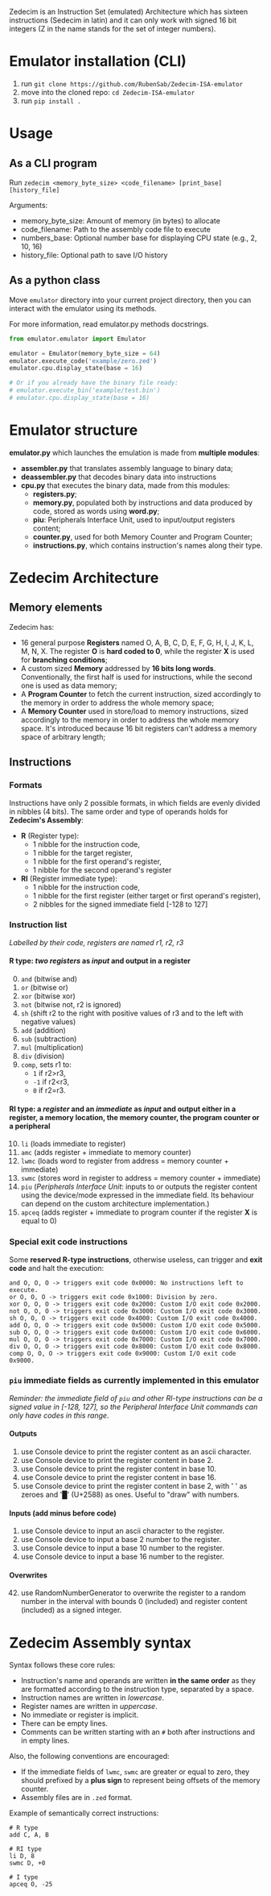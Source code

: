 
Zedecim is an Instruction Set (emulated) Architecture which has sixteen instructions (Sedecim in latin) and it can only work with signed 16 bit integers (Z in the name stands for the set of integer numbers).

# Emulator installation (CLI)

1. run `git clone https://github.com/RubenSab/Zedecim-ISA-emulator`
2. move into the cloned repo: `cd Zedecim-ISA-emulator`
3. run `pip install .`

# Usage

## As a CLI program
Run `zedecim <memory_byte_size> <code_filename> [print_base] [history_file]`

Arguments:
- memory_byte_size: Amount of memory (in bytes) to allocate
- code_filename: Path to the assembly code file to execute
- numbers_base: Optional number base for displaying CPU state (e.g., 2, 10, 16)
- history_file: Optional path to save I/O history

## As a python class

Move `emulator` directory into your current project directory, then you can
interact with the emulator using its methods.

For more information, read emulator.py methods docstrings.

``` python
from emulator.emulator import Emulator

emulator = Emulator(memory_byte_size = 64)
emulator.execute_code('example/zero.zed')
emulator.cpu.display_state(base = 16)

# Or if you already have the binary file ready:
# emulator.execute_bin('example/test.bin')
# emulator.cpu.display_state(base = 16)
```

# Emulator structure

**emulator.py** which launches the emulation is made from **multiple modules**:
- **assembler.py** that translates assembly language to binary data;
- **deassembler.py** that decodes binary data into instructions
- **cpu.py** that executes the binary data, made from this modules:
    - **registers.py**;
    - **memory.py**, populated both by instructions and data produced by code, stored as words using **word.py**;
    - **piu**: Peripherals Interface Unit, used to input/output registers content;
    - **counter.py**, used for both Memory Counter and Program Counter;
    - **instructions.py**, which contains instruction's names along their type.

# Zedecim Architecture
## Memory elements

Zedecim has:

- 16 general purpose **Registers** named O, A, B, C, D, E, F, G, H, I, J, K, L, M, N, X. The register **O** is **hard coded to 0**, while the register **X** is used for **branching conditions**;
- A custom sized **Memory** addressed by **16 bits long words**. Conventionally, the first half is used for instructions, while the second one is used as data memory;
- A **Program Counter** to fetch the current instruction, sized accordingly to the memory in order to address the whole memory space;
- A **Memory Counter** used in store/load to memory instructions, sized accordingly to the memory in order to address the whole memory space. It's introduced because 16 bit registers can't address a memory space of arbitrary length;

## Instructions

### Formats

Instructions have only 2 possible formats, in which fields are evenly divided in nibbles (4 bits). The same order and type of operands holds for **Zedecim's Assembly**:
- **R** (Register type):
	- 1 nibble for the instruction code,
	- 1 nibble for the target register,
	- 1 nibble for the first operand's register,
	- 1 nibble for the second operand's register
- **RI** (Register immediate type):
	- 1 nibble for the instruction code,
	- 1 nibble for the first register (either target or first operand's register),
	- 2 nibbles for the signed immediate field [-128 to 127]

### Instruction list

*Labelled by their code, registers are named r1, r2, r3*
#### R type: *two registers* as *input* and output in a register

0. `and` (bitwise and)
1. `or` (bitwise or)
2. `xor` (bitwise xor)
3. `not` (bitwise not, r2 is ignored)
4. `sh` (shift r2 to the right with positive values of r3 and to the left with negative values)
5. `add` (addition)
6. `sub` (subtraction)
7. `mul` (multiplication)
8. `div` (division)
9. `comp`, sets r1 to:
	- `1` if r2>r3,
	- `-1` if r2<r3,
	- `0` if r2=r3.

#### RI type: a *register* and an *immediate* as *input* and output either in a register, a memory location, the memory counter, the program counter or a peripheral

10. `li` (loads immediate to register)
11. `amc` (adds register + immediate to memory counter)
12. `lwmc` (loads word to register from address = memory counter + immediate)
13. `swmc` (stores word in register to address = memory counter + immediate)
14. `piu` (*Peripherals Interface Unit*: inputs to or outputs the register content using the device/mode expressed in the immediate field. Its behaviour can depend on the custom architecture implementation.)
15. `apceq` (adds register + immediate to program counter if the register **X** is equal to 0)

### Special exit code instructions

Some **reserved R-type instructions**, otherwise useless, can trigger and **exit code** and halt the execution:

```
and O, O, O -> triggers exit code 0x0000: No instructions left to execute.
or O, O, O -> triggers exit code 0x1000: Division by zero.
xor O, O, O -> triggers exit code 0x2000: Custom I/O exit code 0x2000.
not O, O, O -> triggers exit code 0x3000: Custom I/O exit code 0x3000.
sh O, O, O -> triggers exit code 0x4000: Custom I/O exit code 0x4000.
add O, O, O -> triggers exit code 0x5000: Custom I/O exit code 0x5000.
sub O, O, O -> triggers exit code 0x6000: Custom I/O exit code 0x6000.
mul O, O, O -> triggers exit code 0x7000: Custom I/O exit code 0x7000.
div O, O, O -> triggers exit code 0x8000: Custom I/O exit code 0x8000.
comp O, O, O -> triggers exit code 0x9000: Custom I/O exit code 0x9000.
```
### `piu` immediate fields **as currently implemented in this emulator**

*Reminder: the immediate field of `piu` and other RI-type instructions can be a signed value in [-128, 127], so the Peripheral Interface Unit commands can only have codes in this range*.

#### Outputs
1. use Console device to print the register content as an ascii character.
2. use Console device to print the register content in base 2.
10. use Console device to print the register content in base 10.
16. use Console device to print the register content in base 16.
20. use Console device to print the register content in base 2, with ' ' as zeroes and '█' (U+2588) as ones. Useful to "draw" with numbers. 

#### Inputs (add minus before code)
1. use Console device to input an ascii character to the register.
2. use Console device to input a base 2 number to the register.
10. use Console device to input a base 10 number to the register.
16. use Console device to input a base 16 number to the register.

#### Overwrites
42. use RandomNumberGenerator to overwrite the register to a random number in the interval with bounds 0 (included) and register content (included) as a signed integer.

# Zedecim Assembly syntax

Syntax follows these core rules:

- Instruction's name and operands are written **in the same order** as they are formatted according to the instruction type, separated by a space.
- Instruction names are written in *lowercase*.
- Register names are written in *uppercase*.
- No immediate or register is implicit.
- There can be empty lines.
- Comments can be written starting with an `#` both after instructions and in empty lines.

Also, the following conventions are encouraged:

- If the immediate fields of `lwmc`, `swmc` are greater or equal to zero, they should prefixed by a **plus sign** to represent being offsets of the memory counter.
- Assembly files are in `.zed` format.

Example of semantically correct instructions:

```
# R type
add C, A, B

# RI type
li D, 8
swmc D, +0

# I type
apceq O, -25
```
